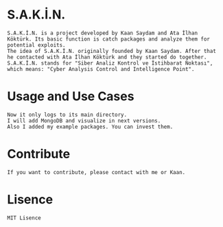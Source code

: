 # S.A.K.İ.N.
    S.A.K.İ.N. is a project developed by Kaan Saydam and Ata İlhan Köktürk. Its basic function is catch packages and analyze them for potential exploits.
    The idea of S.A.K.İ.N. originally founded by Kaan Saydam. After that he contacted with Ata İlhan Köktürk and they started do together.
    S.A.K.İ.N. stands for "Siber Analiz Kontrol ve İstihbarat Noktası", which means: "Cyber ​​Analysis Control and Intelligence Point".

# Usage and Use Cases
    Now it only logs to its main directory.
    I will add MongoDB and visualize in next versions.
    Also I added my example packages. You can invest them.

# Contribute
    If you want to contribute, please contact with me or Kaan.

# Lisence
    MIT Lisence